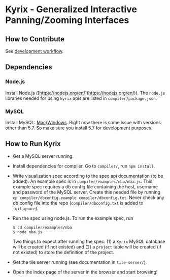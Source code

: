 # Kyrix - Generalized Interactive Panning/Zooming Interfaces
## How to Contribute
See [development workflow](https://github.com/tracyhenry/Kyrix/wiki/Development-Workflow).



## Dependencies
### Node.js
Install Node.js ([https://nodejs.org/en/](https://nodejs.org/en/)). The `node.js` libraries needed for using `kyrix` apis are listed in `compiler/package.json`. 

### MySQL
Install MySQL: [Mac](https://gist.github.com/nrollr/3f57fc15ded7dddddcc4e82fe137b58e)/[Windows](https://dev.mysql.com/doc/refman/5.7/en/windows-installation.html). Right now there is some issue with versions other than 5.7. So make sure you install 5.7 for development purposes. 


## How to Run Kyrix
* Get a MySQL server running. 

* Install dependencies for compiler. Go to `compiler/`, run `npm install`. 

* Write visualization spec according to the spec api documentation (to be added). An example spec is in `compiler/examples/nba/nba.js`. This example spec requires a db config file containing the host, username and password of the MySQL server. Create this needed file by running `cp compiler/dbconfig.example compiler/dbconfig.txt`. Never check any db config file into the repo (`compiler/dbconfig.txt` is added to `.gitignore`). 

* Run the spec using node.js. To run the example spec, run

      $ cd compiler/examples/nba
      $ node nba.js
    
    Two things to expect after running the spec: 
    (1) a `Kyrix` MySQL database will be created (if not existed) and (2) a `project` table will be created (if not existed) to store the definition of the project. 

* Get the tile server running (see documentation in `tile-server/`). 

* Open the index page of the server in the browser and start browsing! 
